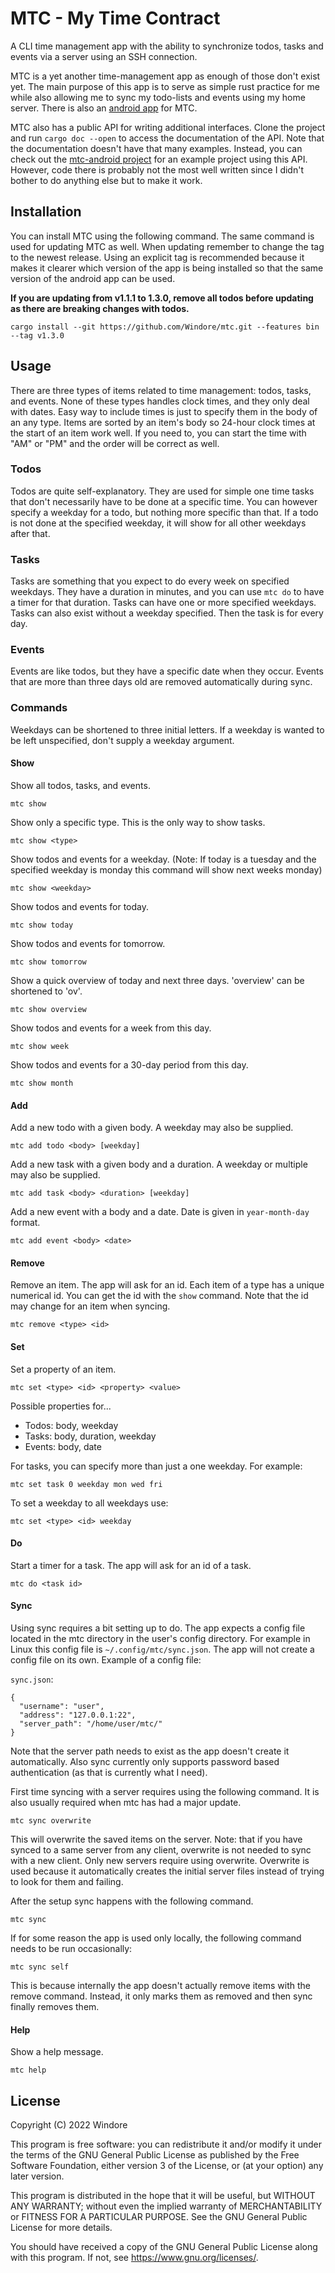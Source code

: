 # MTC - My Time Contract

A CLI time management app with the ability to synchronize todos, tasks and events via a server using an SSH connection.

MTC is a yet another time-management app as enough of those don't exist yet. The main purpose of this app is to serve as
simple rust practice for me while also allowing me to sync my todo-lists and events using my home server. There is also
an [android app](https://github.com/Windore/mtc-android) for MTC.

MTC also has a public API for writing additional interfaces. Clone the project and run `cargo doc --open` to access the
documentation of the API. Note that the documentation doesn't have that many examples. Instead, you can check out
the [mtc-android project](https://github.com/Windore/mtc-android) for an example project using this API. However, code
there is probably not the most well written since I didn't bother to do anything else but to make it work.

## Installation

You can install MTC using the following command. The same command is used for updating MTC as well. When updating remember to change the tag to the newest release. Using an explicit tag is recommended because it makes it clearer which version of the app is being installed so that the same version of the android app can be used.

**If you are updating from v1.1.1 to 1.3.0, remove all todos before updating as there are breaking changes with todos.**

```
cargo install --git https://github.com/Windore/mtc.git --features bin --tag v1.3.0
```

## Usage

There are three types of items related to time management: todos, tasks, and events. None of these types handles clock
times, and they only deal with dates. Easy way to include times is just to specify them in the body of an any type.
Items are sorted by an item's body so 24-hour clock times at the start of an item work well. If you need to, you can
start the time with "AM" or "PM" and the order will be correct as well.

### Todos

Todos are quite self-explanatory. They are used for simple one time tasks that don't necessarily have to be done at a
specific time. You can however specify a weekday for a todo, but nothing more specific than that. If a todo is not done
at the specified weekday, it will show for all other weekdays after that.

### Tasks

Tasks are something that you expect to do every week on specified weekdays. They have a duration in minutes, and you can
use `mtc do` to have a timer for that duration. Tasks can have one or more specified weekdays. Tasks can also exist without a weekday specified. Then the task is for
every day.

### Events

Events are like todos, but they have a specific date when they occur. Events that are more than three days old are
removed automatically during sync.

### Commands

Weekdays can be shortened to three initial letters. If a weekday is wanted to be left unspecified, don't supply a
weekday argument.

#### Show

Show all todos, tasks, and events.

```
mtc show
```

Show only a specific type. This is the only way to show tasks.

```
mtc show <type>
```

Show todos and events for a weekday. (Note: If today is a tuesday and the specified weekday is monday this command will show
next weeks monday)

```
mtc show <weekday>
```

Show todos and events for today.

```
mtc show today
```

Show todos and events for tomorrow.

```
mtc show tomorrow
```

Show a quick overview of today and next three days. 'overview' can be shortened to 'ov'.

```
mtc show overview
```

Show todos and events for a week from this day.

```
mtc show week
```

Show todos and events for a 30-day period from this day.

```
mtc show month
```

#### Add

Add a new todo with a given body. A weekday may also be supplied.

```
mtc add todo <body> [weekday]
```

Add a new task with a given body and a duration. A weekday or multiple may also be supplied.

```
mtc add task <body> <duration> [weekday]
```

Add a new event with a body and a date. Date is given in `year-month-day` format.

```
mtc add event <body> <date>
```

#### Remove

Remove an item. The app will ask for an id. Each item of a type has a unique numerical id. You can get the id with
the `show` command. Note that the id may change for an item when syncing.

```
mtc remove <type> <id> 
```

#### Set

Set a property of an item.

```
mtc set <type> <id> <property> <value>
```

Possible properties for...

- Todos: body, weekday
- Tasks: body, duration, weekday
- Events: body, date

For tasks, you can specify more than just a one weekday. For example:

```
mtc set task 0 weekday mon wed fri
```

To set a weekday to all weekdays use:

```
mtc set <type> <id> weekday
```

#### Do

Start a timer for a task. The app will ask for an id of a task.

```
mtc do <task id>
```

#### Sync

Using sync requires a bit setting up to do. The app expects a config file located in the mtc directory in the user's
config directory. For example in Linux this config file is `~/.config/mtc/sync.json`. The app will not create a config
file on its own. Example of a config file:

`sync.json`:

```
{
  "username": "user",
  "address": "127.0.0.1:22",
  "server_path": "/home/user/mtc/"
}
```

Note that the server path needs to exist as the app doesn't create it automatically. Also sync currently only supports
password based authentication (as that is currently what I need).

First time syncing with a server requires using the following command. It is also usually required when mtc has had a major update.

```
mtc sync overwrite
```

This will overwrite the saved items on the server. Note: that if you have synced to a same server from any client,
overwrite is not needed to sync with a new client. Only new servers require using overwrite. Overwrite is used because
it automatically creates the initial server files instead of trying to look for them and failing.

After the setup sync happens with the following command.

```
mtc sync
```

If for some reason the app is used only locally, the following command needs to be run occasionally:

```
mtc sync self
```

This is because internally the app doesn't actually remove items with the remove command. Instead, it only marks them as
removed and then sync finally removes them.

#### Help

Show a help message.

```
mtc help
```

## License

Copyright (C) 2022 Windore

This program is free software: you can redistribute it and/or modify
it under the terms of the GNU General Public License as published by
the Free Software Foundation, either version 3 of the License, or
(at your option) any later version.
                                                                      
This program is distributed in the hope that it will be useful,
but WITHOUT ANY WARRANTY; without even the implied warranty of
MERCHANTABILITY or FITNESS FOR A PARTICULAR PURPOSE.  See the
GNU General Public License for more details.
                                                                      
You should have received a copy of the GNU General Public License
along with this program.  If not, see <https://www.gnu.org/licenses/>.